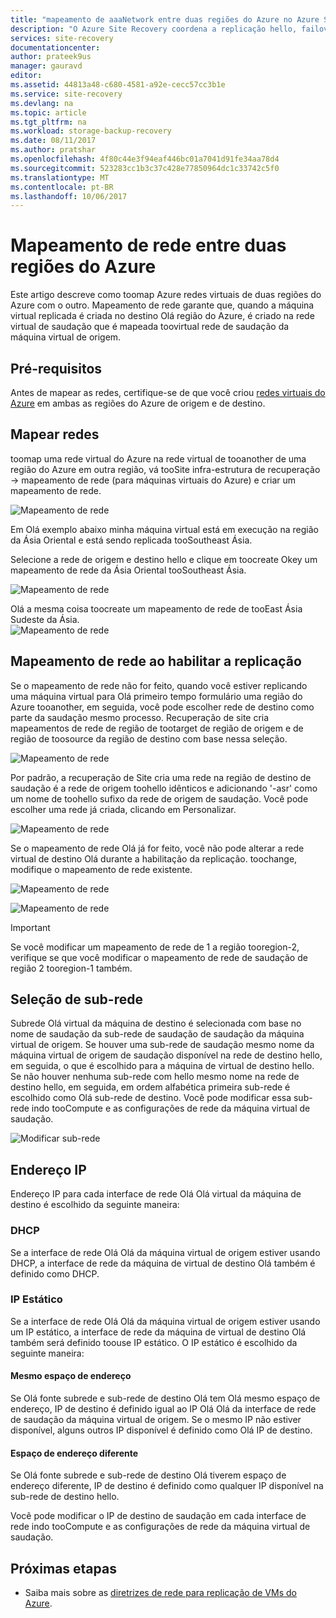 ```yaml
---
title: "mapeamento de aaaNetwork entre duas regiões do Azure no Azure Site Recovery | Microsoft Docs"
description: "O Azure Site Recovery coordena a replicação hello, failover e recuperação de máquinas virtuais e servidores físicos. Saiba mais sobre tooAzure de failover ou um datacenter secundário."
services: site-recovery
documentationcenter: 
author: prateek9us
manager: gauravd
editor: 
ms.assetid: 44813a48-c680-4581-a92e-cecc57cc3b1e
ms.service: site-recovery
ms.devlang: na
ms.topic: article
ms.tgt_pltfrm: na
ms.workload: storage-backup-recovery
ms.date: 08/11/2017
ms.author: pratshar
ms.openlocfilehash: 4f80c44e3f94eaf446bc01a7041d91fe34aa78d4
ms.sourcegitcommit: 523283cc1b3c37c428e77850964dc1c33742c5f0
ms.translationtype: MT
ms.contentlocale: pt-BR
ms.lasthandoff: 10/06/2017
---
```

# <a name="network-mapping-between-two-azure-regions"></a>Mapeamento de rede entre duas regiões do Azure


Este artigo descreve como toomap Azure redes virtuais de duas regiões do Azure com o outro. Mapeamento de rede garante que, quando a máquina virtual replicada é criada no destino Olá região do Azure, é criado na rede virtual de saudação que é mapeada toovirtual rede de saudação da máquina virtual de origem.  

## <a name="prerequisites"></a>Pré-requisitos
Antes de mapear as redes, certifique-se de que você criou [redes virtuais do Azure](../virtual-network/virtual-networks-overview.md) em ambas as regiões do Azure de origem e de destino.

## <a name="map-networks"></a>Mapear redes

toomap uma rede virtual do Azure na rede virtual de tooanother de uma região do Azure em outra região, vá tooSite infra-estrutura de recuperação -> mapeamento de rede (para máquinas virtuais do Azure) e criar um mapeamento de rede.

![Mapeamento de rede](./media/site-recovery-network-mapping-azure-to-azure/network-mapping1.png)


Em Olá exemplo abaixo minha máquina virtual está em execução na região da Ásia Oriental e está sendo replicada tooSoutheast Ásia.

Selecione a rede de origem e destino hello e clique em toocreate Okey um mapeamento de rede da Ásia Oriental tooSoutheast Ásia.

![Mapeamento de rede](./media/site-recovery-network-mapping-azure-to-azure/network-mapping2.png)


Olá a mesma coisa toocreate um mapeamento de rede de tooEast Ásia Sudeste da Ásia.  
![Mapeamento de rede](./media/site-recovery-network-mapping-azure-to-azure/network-mapping3.png)


## <a name="mapping-network-when-enabling-replication"></a>Mapeamento de rede ao habilitar a replicação

Se o mapeamento de rede não for feito, quando você estiver replicando uma máquina virtual para Olá primeiro tempo formulário uma região do Azure tooanother, em seguida, você pode escolher rede de destino como parte da saudação mesmo processo. Recuperação de site cria mapeamentos de rede de região de tootarget de região de origem e de região de toosource da região de destino com base nessa seleção.   

![Mapeamento de rede](./media/site-recovery-network-mapping-azure-to-azure/network-mapping4.png)

Por padrão, a recuperação de Site cria uma rede na região de destino de saudação é a rede de origem toohello idênticos e adicionando '-asr' como um nome de toohello sufixo da rede de origem de saudação. Você pode escolher uma rede já criada, clicando em Personalizar.

![Mapeamento de rede](./media/site-recovery-network-mapping-azure-to-azure/network-mapping5.png)


Se o mapeamento de rede Olá já for feito, você não pode alterar a rede virtual de destino Olá durante a habilitação da replicação. toochange, modifique o mapeamento de rede existente.  

![Mapeamento de rede](./media/site-recovery-network-mapping-azure-to-azure/network-mapping6.png)

![Mapeamento de rede](./media/site-recovery-network-mapping-azure-to-azure/modify-network-mapping.png)

> [!IMPORTANT]
> Se você modificar um mapeamento de rede de 1 a região tooregion-2, verifique se que você modificar o mapeamento de rede de saudação de região 2 tooregion-1 também.
>
>


## <a name="subnet-selection"></a>Seleção de sub-rede
Subrede Olá virtual da máquina de destino é selecionada com base no nome de saudação da sub-rede de saudação de saudação da máquina virtual de origem. Se houver uma sub-rede de saudação mesmo nome da máquina virtual de origem de saudação disponível na rede de destino hello, em seguida, o que é escolhido para a máquina de virtual de destino hello. Se não houver nenhuma sub-rede com hello mesmo nome na rede de destino hello, em seguida, em ordem alfabética primeira sub-rede é escolhido como Olá sub-rede de destino. Você pode modificar essa sub-rede indo tooCompute e as configurações de rede da máquina virtual de saudação.

![Modificar sub-rede](./media/site-recovery-network-mapping-azure-to-azure/modify-subnet.png)


## <a name="ip-address"></a>Endereço IP

Endereço IP para cada interface de rede Olá Olá virtual da máquina de destino é escolhido da seguinte maneira:

### <a name="dhcp"></a>DHCP
Se a interface de rede Olá Olá da máquina virtual de origem estiver usando DHCP, a interface de rede da máquina de virtual de destino Olá também é definido como DHCP.

### <a name="static-ip"></a>IP Estático
Se a interface de rede Olá Olá da máquina virtual de origem estiver usando um IP estático, a interface de rede da máquina de virtual de destino Olá também será definido toouse IP estático. O IP estático é escolhido da seguinte maneira:

#### <a name="same-address-space"></a>Mesmo espaço de endereço

Se Olá fonte subrede e sub-rede de destino Olá tem Olá mesmo espaço de endereço, IP de destino é definido igual ao IP Olá Olá da interface de rede de saudação da máquina virtual de origem. Se o mesmo IP não estiver disponível, alguns outros IP disponível é definido como Olá IP de destino.

#### <a name="different-address-space"></a>Espaço de endereço diferente

Se Olá fonte subrede e sub-rede de destino Olá tiverem espaço de endereço diferente, IP de destino é definido como qualquer IP disponível na sub-rede de destino hello.

Você pode modificar o IP de destino de saudação em cada interface de rede indo tooCompute e as configurações de rede da máquina virtual de saudação.

## <a name="next-steps"></a>Próximas etapas

- Saiba mais sobre as [diretrizes de rede para replicação de VMs do Azure](site-recovery-azure-to-azure-networking-guidance.md).
